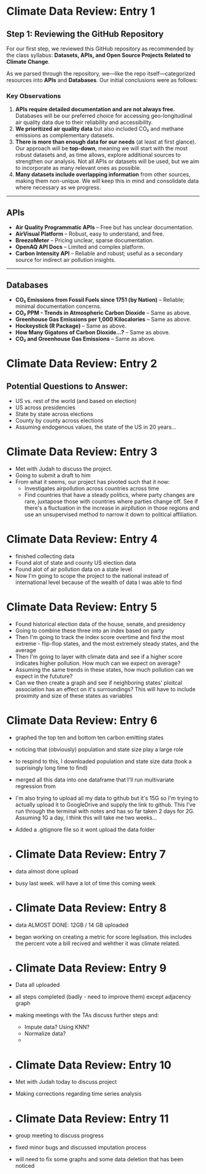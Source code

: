 # Climate Data Review: Entry 1

## Step 1: Reviewing the GitHub Repository

For our first step, we reviewed this GitHub repository as recommended by the class syllabus: **Datasets, APIs, and Open Source Projects Related to Climate Change**.  

As we parsed through the repository, we—like the repo itself—categorized resources into **APIs** and **Databases**. Our initial conclusions were as follows:

### Key Observations

1. **APIs require detailed documentation and are not always free.** Databases will be our preferred choice for accessing geo-longitudinal air quality data due to their reliability and accessibility.  
2. **We prioritized air quality data** but also included CO₂ and methane emissions as complementary datasets.  
3. **There is more than enough data for our needs** (at least at first glance). Our approach will be **top-down**, meaning we will start with the most robust datasets and, as time allows, explore additional sources to strengthen our analysis. Not all APIs or datasets will be used, but we aim to incorporate as many relevant ones as possible.  
4. **Many datasets include overlapping information** from other sources, making them non-unique. We will keep this in mind and consolidate data where necessary as we progress.  

---

## APIs

- **Air Quality Programmatic APIs** – Free but has unclear documentation.  
- **AirVisual Platform** – Robust, easy to understand, and free.  
- **BreezoMeter** – Pricing unclear, sparse documentation.  
- **OpenAQ API Docs** – Limited and complex platform.  
- **Carbon Intensity API** – Reliable and robust; useful as a secondary source for indirect air pollution insights.  

---

## Databases

- **CO₂ Emissions from Fossil Fuels since 1751 (by Nation)** – Reliable; minimal documentation concerns.  
- **CO₂ PPM - Trends in Atmospheric Carbon Dioxide** – Same as above.  
- **Greenhouse Gas Emissions per 1,000 Kilocalories** – Same as above.  
- **Hockeystick (R Package)** – Same as above.  
- **How Many Gigatons of Carbon Dioxide...?** – Same as above.  
- **CO₂ and Greenhouse Gas Emissions** – Same as above.

# Climate Data Review: Entry 2
## Potential Questions to Answer:
- US vs. rest of the world (and based on election)
- US across presidencies
- State by state across elections
- County by county across elections
- Assuming endogenous values, the state of the US in 20 years...

# Climate Data Review: Entry 3
- Met with Judah to discuss the project.
- Going to submit a draft to him
- From what it seems, our project has pivoted such that it now:
  - Investigates airpollution across countries across time
  - Find countries that have a steady politics, where party changes are rare, juxtapose those with countries where parties change off. See if there's a fluctuation in the increase in airpllution in those regions and use an unsupervised method to narrow it down to political affiliation.
 
# Climate Data Review: Entry 4 
- finished collecting data
- Found alot of state and county US election data
- Found alot of air pollution data on a state level
- Now I'm going to scope the project to the national instead of international level because of the wealth of data I was able to find

# Climate Data Review: Entry 5
- Found historical election data of the house, senate, and presidency
- Going to combine these three into an index based on party
- Then I'm going to track the index score overtime and find the most extreme - flip-flop states, and the most extremely steady states, and the average
- Then I'm going to layer with climate data and see if a higher score indicates higher pollution. How much can we expect on average?
- Assuming the same trends in these states, how much pollution can we expect in the fututure?
- Can we then create a graph and see if neighboring states' ploitcal association has an effect on it's surroundings? This will have to include proximity and size of these states as variables

# Climate Data Review: Entry 6
- graphed the top ten and bottom ten carbon emitting states
- noticing that (obviously) population and state size play a large role
- to respind to this, I downloaded population and state size data (took a suprisingly long time to find)
- merged all this data into one dataframe that I'll run multivariate regression from
- I'm also trying to upload all my data to github but it's 15G so I'm trying to actually upload it to GoogleDrive and supply the link to github. This I've run through the terminal with notes and has so far taken 2 days for 2G. Assuming 1G a day, I think this will take me two weeks...
- Added a .gitignore file so it wont upload the data folder

- # Climate Data Review: Entry 7
- data almost done upload
- busy last week. will have a lot of time this coming week

- # Climate Data Review: Entry 8
- data ALMOST DONE: 12GB / 14 GB uploaded
- began working on creating a metric for score legilsation. this includes the percent vote a bill recived and wehther it was climate related.

- # Climate Data Review: Entry 9
- Data all uploaded
- all steps completed (badly - need to improve them) except adjacency graph
- making meetings with the TAs discuss further steps and:
  - Impute data? Using KNN?
  - Normalize data?
  - 
-  # Climate Data Review: Entry 10
- Met with Judah today to discuss project
- Making corrections regarding time series analysis

-  # Climate Data Review: Entry 11
- group meeting to discuss progress
- fixed minor bugs and discussed imputation process
- will need to fix some graphs and some data deletion that has been noticed